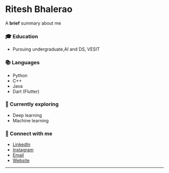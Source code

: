 # Ritesh Bhalerao


A **brief** summary about me

### 🎓 Education
- Pursuing undergraduate,AI and DS, VESIT

### 📚 Languages
- Python
- C++
- Java
- Dart (Flutter)

### 🔧 Currently exploring
- Deep learning
- Machine learning

### 🔗 Connect with me
- [LinkedIn](https://linkedin.com/in/ritesh-bhalerao-890991239)
- [Instagram](https://instagram.com/riteshh.bhalerao)
- [Email](mailto:ritesh.bhalerao.11603@gmail.com)
- [Website](https://riteshbhalerao11.github.io/personal-website/)

---


